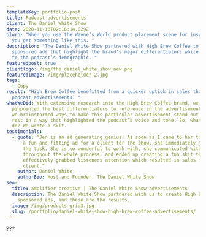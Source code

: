 ```yaml
---
templateKey: portfolio-post
title: Podcast advertisements
client: The Daniel White Show
date: 2020-11-10T02:16:14.029Z
blurb: "When you use the Wayne’s World product placement scene for inspiration,
  you get something like this. "
description: "The Daniel White Show partnered with High Brew Coffee to create
  sponsored ads that highlight the brand's major differentiators while aligning
  to the podcast’s demographic. "
featuredpost: true
clientlogo: /img/the_daniel_white_show_new.png
featuredimage: /img/placeholder-2.jpg
tags:
  - Copy
result: "High Brew Coffee benefitted from a quicker uptick in sales than other
  podcast advertisements. "
whatWeDid: With extensive research into the High Brew Coffee brand, we first
  pinpointed the best differentiators to reference in the advertisement. Then,
  we brainstormed ways to make this particular advertisement stand out among the
  rest in a way that highlighted the podcast’s voice and tone. So, what did we
  do? We wrote a skit.
testimonials:
  - quote: “Jen is an ad generating genius! As soon as I came to her to help create
      a fun and fitting ad for a client for the show, she immediately jumped to
      the task. She is so wonderful to work with, she communicated with me
      throughout the whole process, and ended up creating a fun skit that
      effectively grabbed listeners attention which resulted in sales for the
      client.”
    author: Daniel White
    authorBio: Host and Founder, The Daniel White Show
seo:
  title: amplifier creative | The Daniel White Show advertisements
  description: The Daniel White Show partnered with us to create High Brew Coffee
    sponsored ads, and these are the results.
  image: /img/products-grid3.jpg
  slug: /portfolio/daniel-white-show-high-brew-coffee-advertisements/
---
```

???